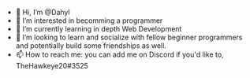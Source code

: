- 👋 Hi, I’m @Dahyl
- 👀 I’m interested in becomming a programmer
- 🌱 I’m currently learning in depth Web Development
- 💞️ I’m looking to learn and socialize with fellow beginner programmers and potentially build some friendships as well.
- 📫 How to reach me: you can add me on Discord if you'd like to, TheHawkeye20#3525

<!---
Dahyl/Dahyl is a ✨ special ✨ repository because its `README.md` (this file) appears on your GitHub profile.
You can click the Preview link to take a look at your changes.
--->
